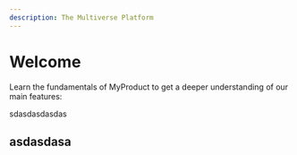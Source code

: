 ```yaml
---
description: The Multiverse Platform
---
```


# Welcome

Learn the fundamentals of MyProduct to get a deeper understanding of our main features:



sdasdasdasdas

## asdasdasa



##

